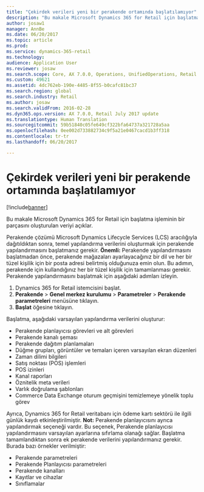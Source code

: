```yaml
---
title: "Çekirdek verileri yeni bir perakende ortamında başlatılamıyor"
description: "Bu makale Microsoft Dynamics 365 for Retail için başlatma işleminin bir parçasını oluşturulan veriyi açıklar."
author: josaw1
manager: AnnBe
ms.date: 06/20/2017
ms.topic: article
ms.prod: 
ms.service: dynamics-365-retail
ms.technology: 
audience: Application User
ms.reviewer: josaw
ms.search.scope: Core, AX 7.0.0, Operations, UnifiedOperations, Retail
ms.custom: 49621
ms.assetid: 4dc762eb-190e-4485-8f55-b0cafc81bc37
ms.search.region: global
ms.search.industry: Retail
ms.author: josaw
ms.search.validFrom: 2016-02-28
ms.dyn365.ops.version: AX 7.0.0, Retail July 2017 update
ms.translationtype: Human Translation
ms.sourcegitcommit: 59b51840c05fe649cf322bfa64737a321728a5aa
ms.openlocfilehash: 0ee002d733882734c9f5a21e0467cacd1b3ff318
ms.contentlocale: tr-tr
ms.lasthandoff: 06/20/2017

---
```


# <a name="initialize-seed-data-in-a-new-retail-environment"></a>Çekirdek verileri yeni bir perakende ortamında başlatılamıyor

[!include[banner](includes/banner.md)]


Bu makale Microsoft Dynamics 365 for Retail için başlatma işleminin bir parçasını oluşturulan veriyi açıklar.

Perakende çözümü Microsoft Dynamics Lifecycle Services (LCS) aracılığıyla dağıtıldıktan sonra, temel yapılandırma verilerini oluşturmak için perakende yapılandırmasını başlatmanız gerekir. **Önemli:** Perakende yapılandırmasını başlatmadan önce, perakende mağazaları ayarlayacağınız bir dil ve her bir tüzel kişilik için bir posta adresi belirtmiş olduğunuza emin olun. Bu adımın, perakende için kullandığınız her bir tüzel kişilik için tamamlanması gerekir. Perakende yapılandırmasını başlatmak için aşağıdaki adımları izleyin.

1.  Dynamics 365 for Retail istemcisini başlat.
2.  **Perakende** &gt; **Genel merkez kurulumu** &gt; **Parametreler** &gt; **Perakende parametreleri** menüsüne tıklayın.
3.  **Başlat** öğesine tıklayın.

Başlatma, aşağıdaki varsayılan yapılandırma verilerini oluşturur:

-   Perakende planlayıcısı görevleri ve alt görevleri
-   Perakende kanalı şeması
-   Perakende dağıtım planlamaları
-   Düğme grupları, görüntüler ve temaları içeren varsayılan ekran düzenleri
-   Zaman dilimi bilgileri
-   Satış noktası (POS) işlemleri
-   POS izinleri
-   Kanal raporları
-   Öznitelik meta verileri
-   Varlık doğrulama şablonları
-   Commerce Data Exchange oturum geçmişini temizlemeye yönelik toplu görev

Ayrıca, Dynamics 365 for Retail veritabanı için ödeme kartı sektörü ile ilgili günlük kaydı etkinleştirilmiştir. **Not:** Perakende planlayıcısını ayrıca yapılandırmak seçeneği vardır. Bu seçenek, Perakende planlayıcısı yapılandırmasını varsayılan ayarlarına sıfırlama olanağı sağlar. Başlatma tamamlandıktan sonra ek perakende verilerini yapılandırmanız gerekir. Burada bazı örnekler verilmiştir:

-   Perakende parametreleri
-   Perakende Planlayıcısı parametreleri
-   Perakende kanalları
-   Kayıtlar ve cihazlar
-   Sınıflamalar





